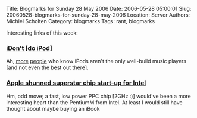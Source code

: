 Title: Blogmarks for Sunday 28 May 2006
Date: 2006-05-28 05:00:01
Slug: 20060528-blogmarks-for-sunday-28-may-2006
Location: Server
Authors: Michiel Scholten
Category: blogmarks
Tags: rant, blogmarks

<p>Interesting links of this week:</p>
<h3><a href="http://www.idont.com/">iDon't [do iPod]</a></h3>
<p>Ah, <a href="http://www.sandisk.com/">more</a> <a href="http://www.anythingbutipod.com/archives/2005/01/about-anything-but-ipod.php">people</a> who know iPods aren't the only well-build music players [and not even the best out there].</p>
<h3><a href="http://www.theregister.co.uk/2006/05/19/pasemi_apple/">Apple shunned superstar chip start-up for Intel</a></h3>
<p>Hm, odd move; a fast, low power PPC chip [2GHz :)] would've been a more interesting heart than the PentiumM from Intel. At least I would still have thought about maybe buying an iBook</p>
